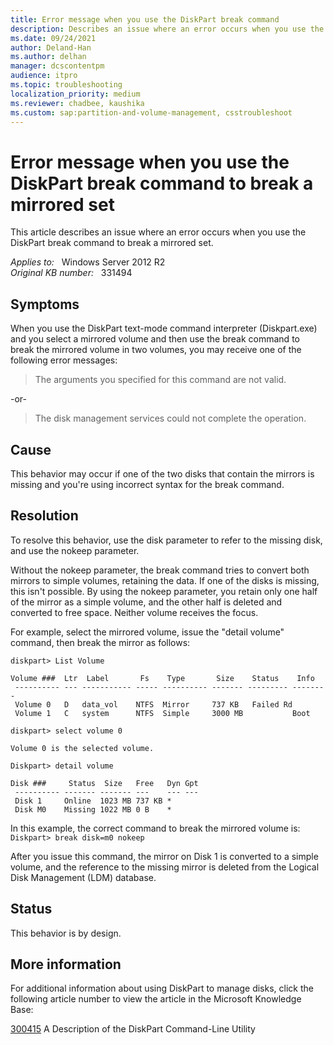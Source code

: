 ```yaml
---
title: Error message when you use the DiskPart break command
description: Describes an issue where an error occurs when you use the DiskPart break command to break a mirrored set.
ms.date: 09/24/2021
author: Deland-Han
ms.author: delhan
manager: dcscontentpm
audience: itpro
ms.topic: troubleshooting
localization_priority: medium
ms.reviewer: chadbee, kaushika
ms.custom: sap:partition-and-volume-management, csstroubleshoot
---
```

# Error message when you use the DiskPart break command to break a mirrored set

This article describes an issue where an error occurs when you use the DiskPart break command to break a mirrored set.

_Applies to:_ &nbsp; Windows Server 2012 R2  
_Original KB number:_ &nbsp; 331494

## Symptoms

When you use the DiskPart text-mode command interpreter (Diskpart.exe) and you select a mirrored volume and then use the break command to break the mirrored volume in two volumes, you may receive one of the following error messages:

> The arguments you specified for this command are not valid.

-or-

> The disk management services could not complete the operation.

## Cause

This behavior may occur if one of the two disks that contain the mirrors is missing and you're using incorrect syntax for the break command.

## Resolution

To resolve this behavior, use the disk parameter to refer to the missing disk, and use the nokeep parameter.

Without the nokeep parameter, the break command tries to convert both mirrors to simple volumes, retaining the data. If one of the disks is missing, this isn't possible. By using the nokeep parameter, you retain only one half of the mirror as a simple volume, and the other half is deleted and converted to free space. Neither volume receives the focus.

For example, select the mirrored volume, issue the "detail volume" command, then break the mirror as follows:

```console
diskpart> List Volume

Volume ###  Ltr  Label       Fs    Type       Size    Status    Info
 ---------- --- ----------- ----- ---------- ------- --------- --------
 Volume 0   D   data_vol    NTFS  Mirror     737 KB   Failed Rd
 Volume 1   C   system      NTFS  Simple     3000 MB           Boot

diskpart> select volume 0

Volume 0 is the selected volume.

Diskpart> detail volume

Disk ###     Status  Size   Free   Dyn Gpt
 ---------- ------- ------- ---    --- ---
 Disk 1     Online  1023 MB 737 KB *
 Disk M0    Missing 1022 MB 0 B    *
```

In this example, the correct command to break the mirrored volume is:  
`Diskpart> break disk=m0 nokeep`

After you issue this command, the mirror on Disk 1 is converted to a simple volume, and the reference to the missing mirror is deleted from the Logical Disk Management (LDM) database.

## Status

This behavior is by design.  

## More information

For additional information about using DiskPart to manage disks, click the following article number to view the article in the Microsoft Knowledge Base:

[300415](/previous-versions/windows/it-pro/windows-vista/cc766465(v=ws.10)?redirectedfrom=MSDN) A Description of the DiskPart Command-Line Utility
